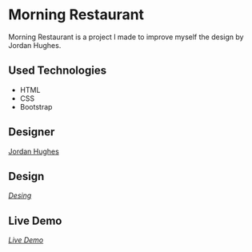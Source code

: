 # Morning Restaurant 

Morning Restaurant is a project I made to improve myself the design by Jordan Hughes.

## Used Technologies 

+ HTML
+ CSS
+ Bootstrap

## Designer

[Jordan Hughes](https://dribbble.com/jordanhughes)

## Design

*[Desing](https://dribbble.com/shots/15299077-Morning-restaurant-concept-part-2)*

## Live Demo

*[Live Demo](https://zehraikizler.github.io/morning-restaurant.gov.tr/)*

